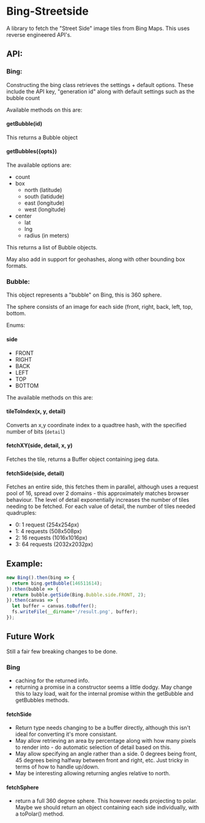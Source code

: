# Bing-Streetside

A library to fetch the "Street Side" image tiles from Bing Maps. This uses reverse engineered API's.

## API:

### Bing:
Constructing the bing class retrieves the settings + default options.
These include the API key, "generation id" along with default settings such as the bubble count

Available methods on this are:
#### getBubble(id)
This returns a Bubble object

#### getBubbles({opts})
The available options are:
  - count
  - box
    - north (latitude)
    - south (latidude)
    - east (longitude)
    - west (longitude)
  - center
    - lat
    - lng
    - radius (in meters)

This returns a list of Bubble objects.

May also add in support for geohashes, along with other bounding box formats.

### Bubble:
This object represents a "bubble" on Bing, this is 360 sphere.

The sphere consists of an image for each side (front, right, back, left, top, bottom.

Enums:
#### side
 - FRONT
 - RIGHT
 - BACK
 - LEFT
 - TOP
 - BOTTOM

The available methods on this are:
#### tileToIndex(x, y, detail)
Converts an x,y coordinate index to a quadtree hash, with the specified number of bits (`detail`)

#### fetchXY(side, detail, x, y)
Fetches the tile, returns a Buffer object containing jpeg data.

#### fetchSide(side, detail)
Fetches an entire side, this fetches them in parallel, although uses a request pool of 16, spread over 2 domains -
this approximately matches browser behaviour.
The level of detail exponentially increases the number of tiles needing to be fetched.
For each value of detail, the number of tiles needed quadruples:
 - 0: 1 request (254x254px)
 - 1: 4 requests (508x508px)
 - 2: 16 requests (1016x1016px)
 - 3: 64 requests (2032x2032px)


## Example:
```javascript
new Bing().then(bing => {
  return bing.getBubble(146511614);
}).then(bubble => {
  return bubble.getSide(Bing.Bubble.side.FRONT, 2);
}).then(canvas => {
  let buffer = canvas.toBuffer();
  fs.writeFile(__dirname+'/result.png', buffer);
});
```

## Future Work
Still a fair few breaking changes to be done.

### Bing
 - caching for the returned info.
 - returning a promise in a constructor seems a little dodgy. May change this to lazy load,
 wait for the internal promise within the getBubble and getBubbles methods.


#### fetchSide
 - Return type needs changing to be a buffer directly, although this isn't ideal for converting it's more consistant.
 - May allow retrieving an area by percentage along with how many pixels to render into - do automatic selection of detail based on this.
 - May allow specifying an angle rather than a side. 0 degrees being front, 45 degrees being halfway between front and right, etc.
 Just tricky in terms of how to handle up/down.
 - May be interesting allowing returning angles relative to north. 
 
#### fetchSphere
 - return a full 360 degree sphere. This however needs projecting to polar.
 Maybe we should return an object containing each side individually, with a toPolar() method.
